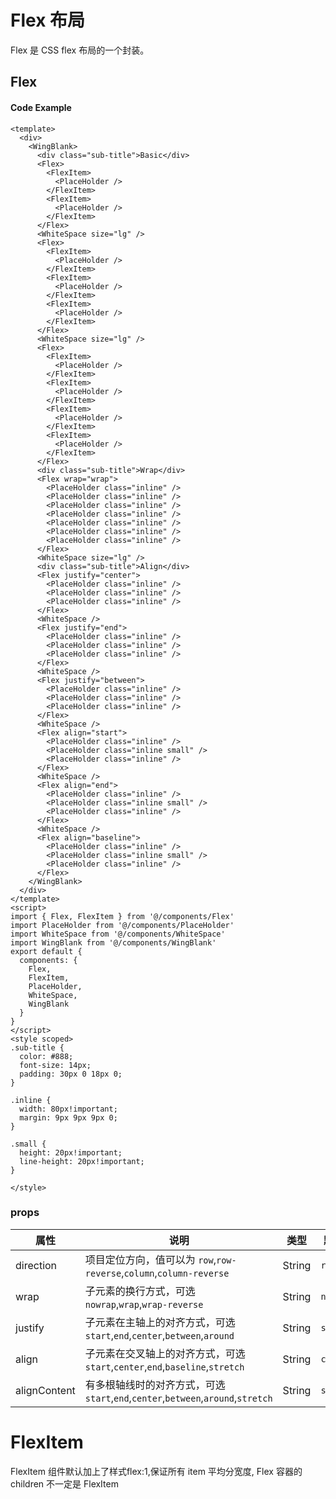 # Flex 布局
Flex 是 CSS flex 布局的一个封装。

## Flex


#### Code Example
```vue
<template>
  <div>
    <WingBlank>
      <div class="sub-title">Basic</div>
      <Flex>
        <FlexItem>
          <PlaceHolder />
        </FlexItem>
        <FlexItem>
          <PlaceHolder />
        </FlexItem>
      </Flex>
      <WhiteSpace size="lg" />
      <Flex>
        <FlexItem>
          <PlaceHolder />
        </FlexItem>
        <FlexItem>
          <PlaceHolder />
        </FlexItem>
        <FlexItem>
          <PlaceHolder />
        </FlexItem>
      </Flex>
      <WhiteSpace size="lg" />
      <Flex>
        <FlexItem>
          <PlaceHolder />
        </FlexItem>
        <FlexItem>
          <PlaceHolder />
        </FlexItem>
        <FlexItem>
          <PlaceHolder />
        </FlexItem>
        <FlexItem>
          <PlaceHolder />
        </FlexItem>
      </Flex>
      <div class="sub-title">Wrap</div>
      <Flex wrap="wrap">
        <PlaceHolder class="inline" />
        <PlaceHolder class="inline" />
        <PlaceHolder class="inline" />
        <PlaceHolder class="inline" />
        <PlaceHolder class="inline" />
        <PlaceHolder class="inline" />
        <PlaceHolder class="inline" />
      </Flex>
      <WhiteSpace size="lg" />
      <div class="sub-title">Align</div>
      <Flex justify="center">
        <PlaceHolder class="inline" />
        <PlaceHolder class="inline" />
        <PlaceHolder class="inline" />
      </Flex>
      <WhiteSpace />
      <Flex justify="end">
        <PlaceHolder class="inline" />
        <PlaceHolder class="inline" />
        <PlaceHolder class="inline" />
      </Flex>
      <WhiteSpace />
      <Flex justify="between">
        <PlaceHolder class="inline" />
        <PlaceHolder class="inline" />
        <PlaceHolder class="inline" />
      </Flex>
      <WhiteSpace />
      <Flex align="start">
        <PlaceHolder class="inline" />
        <PlaceHolder class="inline small" />
        <PlaceHolder class="inline" />
      </Flex>
      <WhiteSpace />
      <Flex align="end">
        <PlaceHolder class="inline" />
        <PlaceHolder class="inline small" />
        <PlaceHolder class="inline" />
      </Flex>
      <WhiteSpace />
      <Flex align="baseline">
        <PlaceHolder class="inline" />
        <PlaceHolder class="inline small" />
        <PlaceHolder class="inline" />
      </Flex>
    </WingBlank>
  </div>
</template>
<script>
import { Flex, FlexItem } from '@/components/Flex'
import PlaceHolder from '@/components/PlaceHolder'
import WhiteSpace from '@/components/WhiteSpace'
import WingBlank from '@/components/WingBlank'
export default {
  components: {
    Flex,
    FlexItem,
    PlaceHolder,
    WhiteSpace,
    WingBlank
  }
}
</script>
<style scoped>
.sub-title {
  color: #888;
  font-size: 14px;
  padding: 30px 0 18px 0;
}

.inline {
  width: 80px!important;
  margin: 9px 9px 9px 0;
}

.small {
  height: 20px!important;
  line-height: 20px!important;
}

</style>

```
### props

| 属性 | 说明 | 类型 | 默认值 |
| --- | --- | --- | --- |
| direction | 项目定位方向，值可以为 `row`,`row-reverse`,`column`,`column-reverse` | String | `row` |
| wrap | 子元素的换行方式，可选`nowrap`,`wrap`,`wrap-reverse` | String | `nowrap` |
| justify | 子元素在主轴上的对齐方式，可选`start`,`end`,`center`,`between`,`around` | String | `start` |
| align | 子元素在交叉轴上的对齐方式，可选`start`,`center`,`end`,`baseline`,`stretch` | String | `center` |
| alignContent | 有多根轴线时的对齐方式，可选`start`,`end`,`center`,`between`,`around`,`stretch` | String | `stretch` |

# FlexItem

FlexItem 组件默认加上了样式flex:1,保证所有 item 平均分宽度, Flex 容器的 children 不一定是 FlexItem

<Demo url="https://ladybirddev.github.io/ui-nuclear-mobile-demo/#/flex" />
